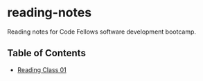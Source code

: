 # reading-notes
Reading notes for Code Fellows software development bootcamp.

## Table of Contents
- [Reading Class 01](markdown.md)
